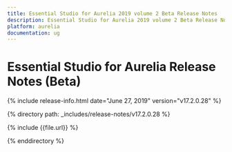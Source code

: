 ```yaml
---
title: Essential Studio for Aurelia 2019 volume 2 Beta Release Notes  
description: Essential Studio for Aurelia 2019 volume 2 Beta Release Notes  
platform: aurelia
documentation: ug
---
```


# Essential Studio for Aurelia  Release Notes (Beta)  

{% include release-info.html date="June 27, 2019"  version="v17.2.0.28" %} 


{% directory path: _includes/release-notes/v17.2.0.28 %}

{% include {{file.url}} %}

{% enddirectory %}
